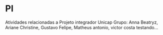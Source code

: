 # PI
Atividades relacionadas a Projeto integrador Unicap
Grupo: Anna Beatryz, Ariane Christine, Gustavo Felipe, Matheus antonio, victor costa 
testando...
